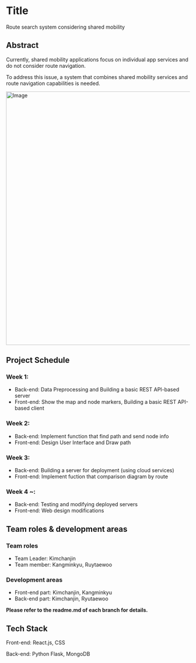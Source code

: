 # Title
Route search system considering shared mobility

## Abstract
Currently, shared mobility applications focus on individual app services and do not consider route navigation. 

To address this issue, a system that combines shared mobility services and route navigation capabilities is needed.

<img width="1411" height="693" alt="Image" src="https://github.com/user-attachments/assets/3fbcd597-8de8-43d4-b247-58b020af65c6" />

## Project Schedule
### Week 1: 
  + Back-end: Data Preprocessing and Building a basic REST API-based server
  + Front-end: Show the map and node markers, Building a basic REST API-based client

### Week 2:
  + Back-end: Implement function that find path and send node info
  + Front-end: Design User Interface and Draw path

### Week 3:
  + Back-end: Building a server for deployment (using cloud services)
  + Front-end: Implement fuction that comparison diagram by route

### Week 4 ~:
  + Back-end: Testing and modifying deployed servers
  + Front-end: Web design modifications

## Team roles & development areas
### Team roles
+ Team Leader: Kimchanjin
+ Team member: Kangminkyu, Ruytaewoo

### Development areas
+ Front-end part: Kimchanjin, Kangminkyu
+ Back-end part: Kimchanjin, Ryutaewoo

**Please refer to the readme.md of each branch for details.**


## Tech Stack
Front-end: React.js, CSS

Back-end: Python Flask, MongoDB
